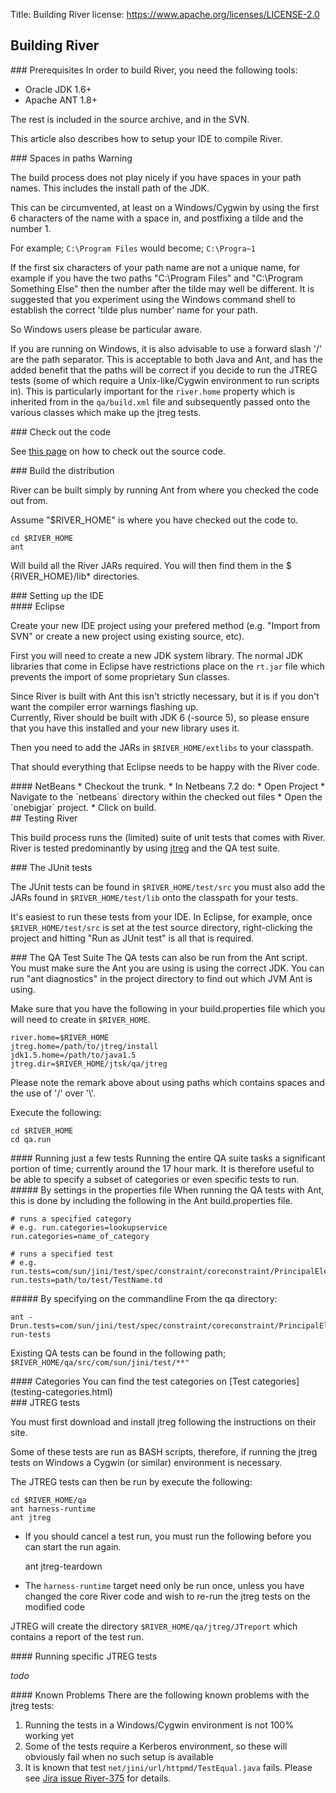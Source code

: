 Title: Building River
license: https://www.apache.org/licenses/LICENSE-2.0


## Building River

<div class="space-sm"></div>
### Prerequisites
In order to build River, you need the following tools:

  * Oracle JDK 1.6+
  * Apache ANT 1.8+

The rest is included in the source archive, and in the SVN.

This article also describes how to setup your IDE to compile River.

<div class="space-mn"></div>
### Spaces in paths
<span class="label label-warning">Warning</span>

The build process does not play nicely if you have spaces in your path names.  This includes the install path of the JDK.  

This can be circumvented, at least on a Windows/Cygwin by using the first 6 characters of the name with a space in, and postfixing a tilde and the number 1.

For example; `C:\Program Files` would become; `C:\Progra~1`

If the first six characters of your path name are not a unique name, for example if you have the two paths "C:\Program Files" and "C:\Program Something Else" then the number after the tilde may well be different.  It is suggested that you experiment using the Windows command shell to establish the correct 'tilde plus number' name for your path.

So Windows users please be particular aware.  

If you are running on Windows, it is also advisable to use a forward slash '/' are the path separator.  This is acceptable to both Java and Ant, and has the added benefit that the paths will be correct if you decide to run the JTREG tests (some of which require a Unix-like/Cygwin environment to run scripts in).  This is particularly important for the `river.home` property which is inherited from in the `qa/build.xml` file and subsequently passed onto the various classes which make up the jtreg tests.


<div class="space-mn"></div>
### Check out the code

See [this page](source-code.html) on how to check out the source code.

<div class="space-mn"></div>
### Build the distribution

River can be built simply by running Ant from where you checked the code out from.

Assume "$RIVER_HOME" is where you have checked out the code to.

    cd $RIVER_HOME
    ant

Will build all the River JARs required.  You will then find them in the $  {RIVER_HOME}/lib* directories.

<div class="space-mn"></div>
### Setting up the IDE
<div class="space-mn"></div>
#### Eclipse

Create your new IDE project using your prefered method (e.g. "Import from SVN" or create a new project using existing source, etc).  

First you will need to create a new JDK system library.  The normal JDK libraries that come in Eclipse have restrictions place on the `rt.jar` file which prevents the import of some proprietary Sun classes.  

Since River is built with Ant this isn't strictly necessary, but it is if you don't want the compiler error warnings flashing up.  
Currently, River should be built with JDK 6 (-source 5), so please ensure that you have this installed and your new library uses it.

Then you need to add the JARs in `$RIVER_HOME/extlibs` to your classpath.  

That should everything that Eclipse needs to be happy with the River code.
<div class="space-mn"></div>
#### NetBeans
  * Checkout the trunk.
  * In Netbeans 7.2 do: 
     * Open Project 
     * Navigate to the `netbeans` directory within the checked out files 
     * Open the `onebigjar` project.
     * Click on build.


<div class="space-lg"></div>
## Testing River

This build process runs the (limited) suite of unit tests that comes with River.  River is tested predominantly by using [jtreg](http://openjdk.java.net/jtreg/) and the QA test suite.

<div class="space-mn"></div>
### The JUnit tests

The JUnit tests can be found in `$RIVER_HOME/test/src` you must also add the JARs found in `$RIVER_HOME/test/lib` onto the classpath for your tests.

It's easiest to run these tests from your IDE.  In Eclipse, for example, once `$RIVER_HOME/test/src` is set at the test source directory, right-clicking the project and hitting "Run as JUnit test" is all that is required.

<div class="space-mn"></div>
### The QA Test Suite
The QA tests can also be run from the Ant script.  You must make sure the Ant you are using is using the correct JDK.  You can run "ant diagnostics" in the project directory to find out which JVM Ant is using.

Make sure that you have the following in your build.properties file which you will need to create in `$RIVER_HOME`.

    river.home=$RIVER_HOME
    jtreg.home=/path/to/jtreg/install
    jdk1.5.home=/path/to/java1.5 
    jtreg.dir=$RIVER_HOME/jtsk/qa/jtreg

<div class="alert alert-info">
Please note the remark above about using paths which contains spaces and the use of '/' over '\'.
</div>

Execute the following:

    cd $RIVER_HOME
    cd qa.run

<div class="space-mn"></div>
#### Running just a few tests
Running the entire QA suite tasks a significant portion of time; currently around the 17 hour mark.  It is therefore useful to be able to specify a subset of categories or even specific tests to run. 

<div class="space-mn"></div>
##### By settings in the properties file
When running the QA tests with Ant, this is done by including the following in the Ant build.properties file.

    # runs a specified category
    # e.g. run.categories=lookupservice
    run.categories=name_of_category

    # runs a specified test
    # e.g. run.tests=com/sun/jini/test/spec/constraint/coreconstraint/PrincipalElementsTest.td
    run.tests=path/to/test/TestName.td

<div class="space-mn"></div>
##### By specifying on the commandline
From the qa directory:
    
    ant -Drun.tests=com/sun/jini/test/spec/constraint/coreconstraint/PrincipalElementsTest.td run-tests

Existing QA tests can be found in the following path; `$RIVER_HOME/qa/src/com/sun/jini/test/**"`

<div class="space-mn"></div>
#### Categories
You can find the test categories on [Test categories](testing-categories.html)

<div class="space-mn"></div>
### JTREG tests

You must first download and install jtreg following the instructions on their site.

Some of these tests are run as BASH scripts, therefore, if running the jtreg tests on Windows a Cygwin (or similar) environment is necessary.

The JTREG tests can then be run by execute the following:

    cd $RIVER_HOME/qa
    ant harness-runtime
    ant jtreg

  - If you should cancel a test run, you must run the following before you can start the run again.

    ant jtreg-teardown

  - The `harness-runtime` target need only be run once, unless you have changed the core River code and wish to re-run the jtreg tests on the modified code

JTREG will create the directory `$RIVER_HOME/qa/jtreg/JTreport` which contains a report of the test run.

<div class="space-mn"></div>
#### Running specific JTREG tests

_todo_

<div class="space-mn"></div>
#### Known Problems
There are the following known problems with the jtreg tests:

 1. Running the tests in a Windows/Cygwin environment is not 100% working yet
 1. Some of the tests require a Kerberos environment, so these will obviously fail when no such setup is available
 1. It is known that test `net/jini/url/httpmd/TestEqual.java` fails.  Please see [Jira issue River-375](https://issues.apache.org/jira/browse/RIVER-375) for details.
